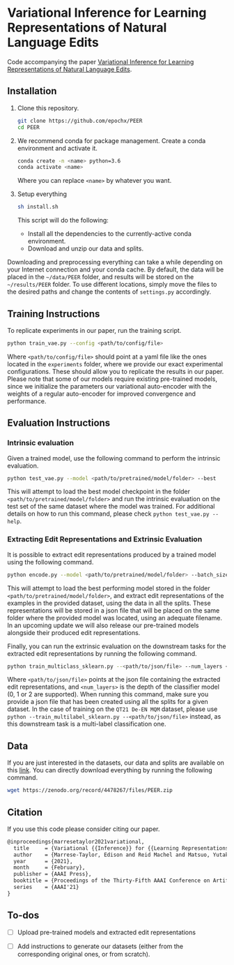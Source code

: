 # Variational Inference for Learning Representations of Natural Language Edits

Code accompanying the paper [Variational Inference for Learning Representations of Natural Language Edits](https://arxiv.org/abs/2004.09143).


## Installation

1. Clone this repository.

    ```bash
    git clone https://github.com/epochx/PEER
    cd PEER
    ```

2. We recommend conda for package management. Create a conda environment and activate it.

   ```bash
   conda create -n <name> python=3.6
   conda activate <name>
   ```

   Where you can replace `<name>` by whatever you want.

3. Setup everything
   ```bash
   sh install.sh
   ```
   This script will do the following:
   * Install all the dependencies to the currently-active conda environment.
   * Download and unzip our data and splits.
   

Downloading and preprocessing everything can take a while depending on your Internet connection and your conda cache. By default, the data will be placed in the `~/data/PEER` folder, and results will be stored on the `~/results/PEER` folder. To use different locations, simply move the files to the desired paths and change the contents of `settings.py` accordingly.

## Training Instructions

To replicate experiments in our paper, run the training script.

```bash
python train_vae.py --config <path/to/config/file>
```

Where `<path/to/config/file>` should point at a yaml file like the ones located in the `experiments` folder, where we provide our exact experimental configurations. These should allow you to replicate the results in our paper. Please note that some of our models require existing pre-trained models, since we initialize the parameters our variational auto-encoder with the weights of a regular auto-encoder for improved convergence and performance. 

## Evaluation Instructions

### Intrinsic evaluation

Given a trained model, use the following command to perform the intrinsic evaluation.

```bash
python test_vae.py --model <path/to/pretrained/model/folder> --best
```

This will attempt to load the best model checkpoint in the folder `<path/to/pretrained/model/folder>` and run the intrinsic evaluation on the test set of the same dataset where the model was trained. For additional details on how to run this command, please check `python test_vae.py --help`.

### Extracting Edit Representations and Extrinsic Evaluation

It is possible to extract edit representations produced by a trained model using the following command.

```bash
python encode.py --model <path/to/pretrained/model/folder> --batch_size <batch_suize> --split all --best --dataset <dataset>
```

This will attempt to load the best performing model stored in the folder `<path/to/pretrained/model/folder>`, and extract edit representations of the examples in the provided dataset, using the data in all the splits. These representations will be stored in a json file that will be placed on the same folder where the provided model was located, using an adequate filename. In an upcoming update we will also release our pre-trained models alongside their produced edit representations. 

Finally, you can run the extrinsic evaluation on the downstream tasks for the extracted edit representations by running the following command.

```bash
python train_multiclass_sklearn.py --<path/to/json/file> --num_layers <num_layers>
```

Where `<path/to/json/file>` points at the json file containing the extracted edit representations, and `<num_layers>` is the depth of the classifier model (0, 1 or 2 are supported). When running this command, make sure you provide a json file that has been created using all the splits for a given dataset. In the case of training on the `QT21 De-EN MQM` dataset, please use `python --train_multilabel_sklearn.py --<path/to/json/file>` instead, as this downstream task is a multi-label classification one.

## Data  

If you are just interested in the datasets, our data and splits are available on this [link](https://zenodo.org/record/4478267). You can directly download everything by running the following command.

```bash
wget https://zenodo.org/record/4478267/files/PEER.zip
```

## Citation

If you use this code please consider citing our paper.

```tex
@inproceedings{marresetaylor2021variational,
  title     = {Variational {{Inference}} for {{Learning Representations}} of {{Natural Language Edits}}},
  author    = {Marrese-Taylor, Edison and Reid Machel and Matsuo, Yutaka},
  year      = {2021},
  month     = {February},
  publisher = {AAAI Press},
  booktitle = {Proceedings of the Thirty-Fifth AAAI Conference on Artificial Intelligence (To appear)},
  series    = {AAAI'21}
}
```

## To-dos

- [ ] Upload pre-trained models and extracted edit representations
- [ ] Add instructions to generate our datasets (either from the corresponding original ones, or from scratch). 

